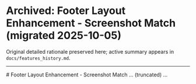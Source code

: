 # Archived: Footer Layout Enhancement - Screenshot Match (migrated 2025-10-05)

Original detailed rationale preserved here; active summary appears in `docs/features_history.md`.

---
<original>
# Footer Layout Enhancement - Screenshot Match
... (truncated) ...
</original>

